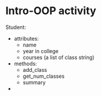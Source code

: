 # Intro-OOP activity

Student:

- attributes:
    - name
    - year in college
    - courses (a list of class string)
- methods:
    - add_class
    - get_num_classes
    - summary
-